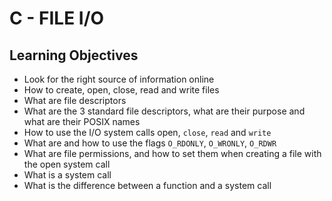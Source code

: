 # C - FILE I/O

## Learning Objectives
- Look for the right source of information online
- How to create, open, close, read and write files
- What are file descriptors
- What are the 3 standard file descriptors, what are their purpose and what are their POSIX names
- How to use the I/O system calls open, `close`, `read` and `write`
- What are and how to use the flags `O_RDONLY`, `O_WRONLY`, `O_RDWR`
- What are file permissions, and how to set them when creating a file with the open system call
- What is a system call
- What is the difference between a function and a system call



